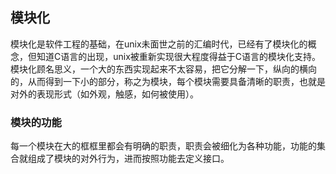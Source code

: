 ## 模块化
模块化是软件工程的基础，在unix未面世之前的汇编时代，已经有了模块化的概念，但知道C语言的出现，unix被重新实现很大程度得益于C语言的模块化支持。
模块化顾名思义，一个大的东西实现起来不太容易，把它分解一下，纵向的横向的，从而得到一下小的部分，称之为模块，每个模块需要具备清晰的职责，也就是对外的表现形式（如外观，触感，如何被使用）。

### 模块的功能
每一个模块在大的框框里都会有明确的职责，职责会被细化为各种功能，功能的集合就组成了模块的对外行为，进而按照功能去定义接口。